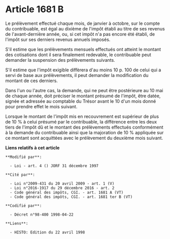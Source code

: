 # Article 1681 B

Le prélèvement effectué chaque mois, de janvier à octobre, sur le compte du contribuable, est égal au dixième de l'impôt
établi au titre de ses revenus de l'avant-dernière année, ou, si cet impôt n'a pas encore été établi, de l'impôt sur ses
derniers revenus annuels imposés.

S'il estime que les prélèvements mensuels effectués ont atteint le montant des cotisations dont il sera finalement redevable,
le contribuable peut demander la suspension des prélèvements suivants.

S'il estime que l'impôt exigible diffèrera d'au moins 10 p. 100 de celui qui a servi de base aux prélèvements, il peut
demander la modification du montant de ces derniers.

Dans l'un ou l'autre cas, la demande, qui ne peut être postérieure au 10 mai de chaque année, doit préciser le montant
présumé de l'impôt, être datée, signée et adressée au comptable du Trésor avant le 10 d'un mois donné pour prendre effet le
mois suivant.

Lorsque le montant de l'impôt mis en recouvrement est supérieur de plus de 10 % à celui présumé par le contribuable, la
différence entre les deux tiers de l'impôt dû et le montant des prélèvements effectués conformément à la demande du
contribuable ainsi que la majoration de 10 % appliquée sur ce montant sont acquittées avec le prélèvement du deuxième mois
suivant.

**Liens relatifs à cet article**

	**Modifié par**:

	  - Loi - art. 4 () JORF 31 décembre 1997

	**Cité par**:

	  - Loi n°2009-431 du 20 avril 2009 - art. 1 (V)
	  - Loi n°2016-1917 du 29 décembre 2016 - art. 2
	  - Code général des impôts, CGI. - art. 1681 A (VT)
	  - Code général des impôts, CGI. - art. 1681 ter B (VT)

	**Codifié par**:

	  - Décret n°98-400 1998-04-22

	**Liens**:

	  - HISTO: Edition du 22 avril 1998
